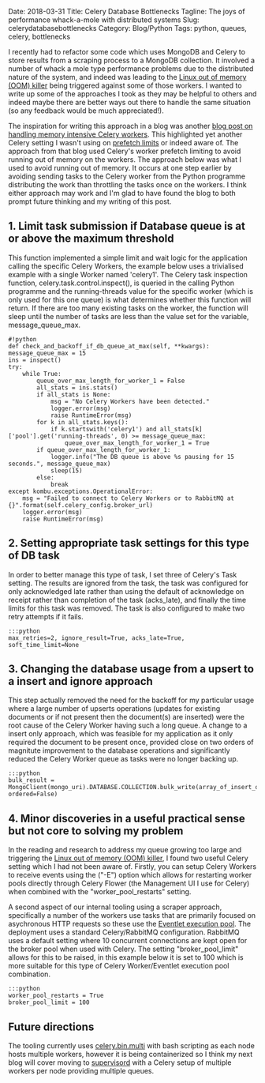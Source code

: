 Date: 2018-03-31
Title: Celery Database Bottlenecks
Tagline: The joys of performance whack-a-mole with distributed systems
Slug: celerydatabasebottlenecks
Category: Blog/Python
Tags: python, queues, celery, bottlenecks

I recently had to refactor some code which uses MongoDB and Celery to store results from a scraping process to a MongoDB collection. It involved a number of whack a mole type performance problems due to the distributed nature of the system, and indeed was leading to the [Linux out of memory (OOM) killer](https://linux-mm.org/OOM_Killer) being triggered against some of those workers. I wanted to write up some of the approaches I took as they may be helpful to others and indeed maybe there are better ways out there to handle the same situation (so any feedback would be much appreciated!).

The inspiration for writing this approach in a blog was another [blog post on handling memory intensive Celery workers](https://www.vinta.com.br/blog/2018/dealing-resource-consuming-tasks-celery/). This highlighted yet another Celery setting I wasn't using on [prefetch limits](http://docs.celeryproject.org/en/latest/userguide/optimizing.html#prefetch-limits) or indeed aware of. The approach from that blog used Celery's worker prefetch limiting to avoid running out of memory on the workers. The approach below was what I used to avoid running out of memory. It occurs at one step earlier by avoiding sending tasks to the Celery worker from the Python programme distributing the work than throttling the tasks once on the workers. I think either approach may work and I'm glad to have found the blog to both prompt future thinking and my writing of this post.

## 1. Limit task submission if Database queue is at or above the maximum threshold ##

This function implemented a simple limit and wait logic for the application calling the specific Celery Workers, the example below uses a trivialised example with a single Worker named 'celery1'. The Celery task inspection function, celery.task.control.inspect(), is queried in the calling Python programme and the running-threads value for the specific worker (which is only used for this one queue) is what determines whether this function will return. If there are too many existing tasks on the worker, the function will sleep until the number of tasks are less than the value set for the variable, message_queue_max.

    #!python
    def check_and_backoff_if_db_queue_at_max(self, **kwargs):
    message_queue_max = 15
    ins = inspect()
    try:
        while True:
            queue_over_max_length_for_worker_1 = False
            all_stats = ins.stats()
            if all_stats is None:
                msg = "No Celery Workers have been detected."
                logger.error(msg)
                raise RuntimeError(msg)
            for k in all_stats.keys():
                if k.startswith('celery1') and all_stats[k]['pool'].get('running-threads', 0) >= message_queue_max:
                    queue_over_max_length_for_worker_1 = True
            if queue_over_max_length_for_worker_1:
                logger.info("The DB queue is above %s pausing for 15 seconds.", message_queue_max)
                sleep(15)
            else:
                break
    except kombu.exceptions.OperationalError:
        msg = "Failed to connect to Celery Workers or to RabbitMQ at {}".format(self.celery_config.broker_url)
        logger.error(msg)
        raise RuntimeError(msg)

## 2. Setting appropriate task settings for this type of DB task ##
In order to better manage this type of task, I set three of Celery's Task setting. The results are ignored from the task, the task was configured for only acknowledged late rather than using the default of acknowledge on receipt rather than completion of the task (acks_late), and finally the time limits for this task was removed. The task is also configured to make two retry attempts if it fails.

    :::python
    max_retries=2, ignore_result=True, acks_late=True, soft_time_limit=None

## 3. Changing the database usage from a upsert to a insert and ignore approach ##

This step actually removed the need for the backoff for my particular usage where a large number of upserts operations (updates for existing documents or if not present then the document(s) are inserted) were the root cause of the Celery Worker having such a long queue. A change to a insert only approach, which was feasible for my application as it only required the document to be present once, provided close on two orders of magnitute improvement to the database operations and significantly reduced the Celery Worker queue as tasks were no longer backing up.

    :::python
    bulk_result = MongoClient(mongo_uri).DATABASE.COLLECTION.bulk_write(array_of_insert_one_operations, ordered=False)

## 4. Minor discoveries in a useful practical sense but not core to solving my problem ##

In the reading and research to address my queue growing too large and triggering the [Linux out of memory (OOM) killer](https://linux-mm.org/OOM_Killer), I found two useful Celery setting which I had not been aware of. Firstly, you can setup Celery Workers to receive events using the ("-E") option which allows for restarting worker pools directly through Celery Flower (the Management UI I use for Celery) when combined with the "worker_pool_restarts" setting.

A second aspect of our internal tooling using a scraper approach, specifically a number of the workers use tasks that are primarily focused on asychronous HTTP requests so these use the [Eventlet execution pool](http://docs.celeryproject.org/en/latest/userguide/concurrency/eventlet.html). The deployment uses a standard Celery/RabbitMQ configuration. RabbitMQ uses a default setting where 10 concurrent connections are kept open for the broker pool when used with Celery. The setting "broker_pool_limit" allows for this to be raised, in this example below it is set to 100 which is more suitable for this type of Celery Worker/Eventlet execution pool combination.

    :::python
    worker_pool_restarts = True
    broker_pool_limit = 100

## Future directions ##

The tooling currently uses [celery.bin.multi](http://docs.celeryproject.org/en/latest/reference/celery.bin.multi.html) with bash scripting as each node hosts multiple workers, however it is being containerized so I think my next blog will cover moving to [supervisord](http://supervisord.org/) with a Celery setup of multiple workers per node providing multiple queues.